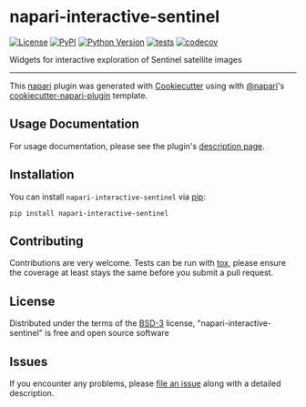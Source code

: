 # napari-interactive-sentinel

[![License](https://img.shields.io/pypi/l/napari-interactive-sentinel.svg?color=green)](https://github.com/DragaDoncila/napari-interactive-sentinel/raw/master/LICENSE)
[![PyPI](https://img.shields.io/pypi/v/napari-interactive-sentinel.svg?color=green)](https://pypi.org/project/napari-interactive-sentinel)
[![Python Version](https://img.shields.io/pypi/pyversions/napari-interactive-sentinel.svg?color=green)](https://python.org)
[![tests](https://github.com/DragaDoncila/napari-interactive-sentinel/workflows/tests/badge.svg)](https://github.com/DragaDoncila/napari-interactive-sentinel/actions)
[![codecov](https://codecov.io/gh/DragaDoncila/napari-interactive-sentinel/branch/master/graph/badge.svg)](https://codecov.io/gh/DragaDoncila/napari-interactive-sentinel)

Widgets for interactive exploration of Sentinel satellite images

----------------------------------

This [napari] plugin was generated with [Cookiecutter] using with [@napari]'s [cookiecutter-napari-plugin] template.

<!--
Don't miss the full getting started guide to set up your new package:
https://github.com/napari/cookiecutter-napari-plugin#getting-started

and review the napari docs for plugin developers:
https://napari.org/docs/plugins/index.html
-->

## Usage Documentation

For usage documentation, please see the plugin's [description page](https://github.com/DragaDoncila/napari-interactive-sentinel/blob/master/.napari/DESCRIPTION.md).

## Installation

You can install `napari-interactive-sentinel` via [pip]:

    pip install napari-interactive-sentinel

## Contributing

Contributions are very welcome. Tests can be run with [tox], please ensure
the coverage at least stays the same before you submit a pull request.

## License

Distributed under the terms of the [BSD-3] license,
"napari-interactive-sentinel" is free and open source software

## Issues

If you encounter any problems, please [file an issue] along with a detailed description.

[napari]: https://github.com/napari/napari
[Cookiecutter]: https://github.com/audreyr/cookiecutter
[@napari]: https://github.com/napari
[MIT]: http://opensource.org/licenses/MIT
[BSD-3]: http://opensource.org/licenses/BSD-3-Clause
[GNU GPL v3.0]: http://www.gnu.org/licenses/gpl-3.0.txt
[GNU LGPL v3.0]: http://www.gnu.org/licenses/lgpl-3.0.txt
[Apache Software License 2.0]: http://www.apache.org/licenses/LICENSE-2.0
[Mozilla Public License 2.0]: https://www.mozilla.org/media/MPL/2.0/index.txt
[cookiecutter-napari-plugin]: https://github.com/napari/cookiecutter-napari-plugin
[file an issue]: https://github.com/DragaDoncila/napari-interactive-sentinel/issues
[napari]: https://github.com/napari/napari
[tox]: https://tox.readthedocs.io/en/latest/
[pip]: https://pypi.org/project/pip/
[PyPI]: https://pypi.org/
